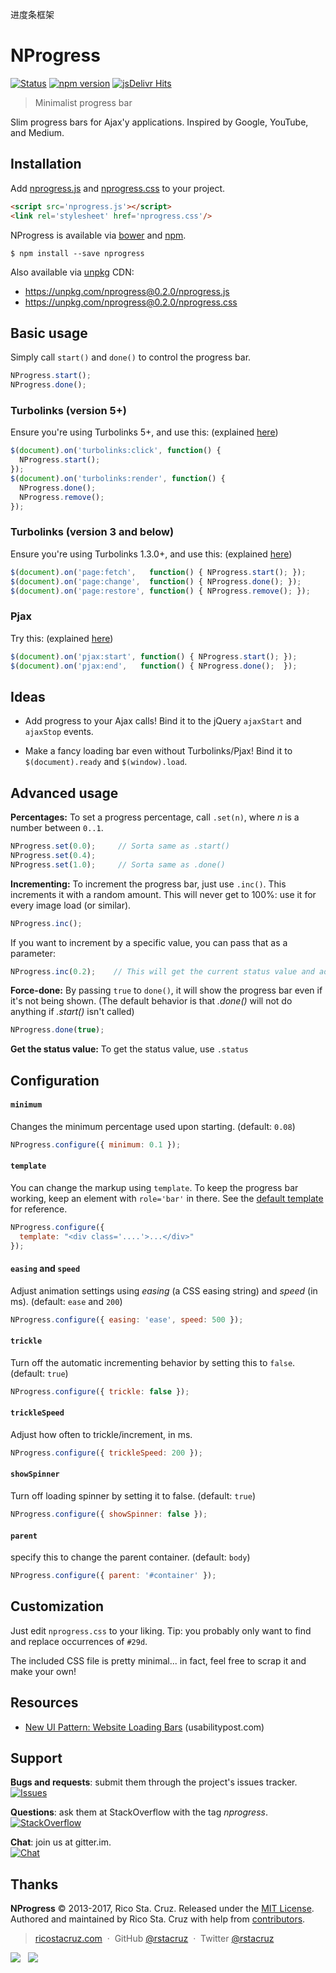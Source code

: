 进度条框架

NProgress
=========

[![Status](https://api.travis-ci.org/rstacruz/nprogress.svg?branch=master)](http://travis-ci.org/rstacruz/nprogress) 
[![npm version](https://img.shields.io/npm/v/nprogress.png)](https://npmjs.org/package/nprogress "View this project on npm")
[![jsDelivr Hits](https://data.jsdelivr.com/v1/package/npm/nprogress/badge?style=rounded)](https://www.jsdelivr.com/package/npm/nprogress)

> Minimalist progress bar

Slim progress bars for Ajax'y applications. Inspired by Google, YouTube, and
Medium.

Installation
------------

Add [nprogress.js] and [nprogress.css] to your project.

```html
<script src='nprogress.js'></script>
<link rel='stylesheet' href='nprogress.css'/>
```

NProgress is available via [bower] and [npm].

    $ npm install --save nprogress

Also available via [unpkg] CDN:

- https://unpkg.com/nprogress@0.2.0/nprogress.js
- https://unpkg.com/nprogress@0.2.0/nprogress.css

[bower]: http://bower.io/search/?q=nprogress
[npm]: https://www.npmjs.org/package/nprogress
[unpkg]: https://unpkg.com/

Basic usage
-----------

Simply call `start()` and `done()` to control the progress bar.

~~~ js
NProgress.start();
NProgress.done();
~~~

### Turbolinks (version 5+)
Ensure you're using Turbolinks 5+, and use 
this: (explained [here](https://github.com/rstacruz/nprogress/issues/8#issuecomment-239107109))

~~~ js
$(document).on('turbolinks:click', function() {
  NProgress.start();
});
$(document).on('turbolinks:render', function() {
  NProgress.done();
  NProgress.remove();
});
~~~

### Turbolinks (version 3 and below)
Ensure you're using Turbolinks 1.3.0+, and use 
this: (explained [here](https://github.com/rstacruz/nprogress/issues/8#issuecomment-23010560))

~~~ js
$(document).on('page:fetch',   function() { NProgress.start(); });
$(document).on('page:change',  function() { NProgress.done(); });
$(document).on('page:restore', function() { NProgress.remove(); });
~~~

### Pjax
Try this: (explained [here](https://github.com/rstacruz/nprogress/issues/22#issuecomment-36540472))

~~~ js
$(document).on('pjax:start', function() { NProgress.start(); });
$(document).on('pjax:end',   function() { NProgress.done();  });
~~~

Ideas
-----

 * Add progress to your Ajax calls! Bind it to the jQuery `ajaxStart` and
 `ajaxStop` events.

 * Make a fancy loading bar even without Turbolinks/Pjax! Bind it to
 `$(document).ready` and `$(window).load`.

Advanced usage
--------------

__Percentages:__ To set a progress percentage, call `.set(n)`, where *n* is a
number between `0..1`.

~~~ js
NProgress.set(0.0);     // Sorta same as .start()
NProgress.set(0.4);
NProgress.set(1.0);     // Sorta same as .done()
~~~

__Incrementing:__ To increment the progress bar, just use `.inc()`. This
increments it with a random amount. This will never get to 100%: use it for
every image load (or similar).

~~~ js
NProgress.inc();
~~~

If you want to increment by a specific value, you can pass that as a parameter:

~~~ js
NProgress.inc(0.2);    // This will get the current status value and adds 0.2 until status is 0.994
~~~

__Force-done:__ By passing `true` to `done()`, it will show the progress bar
even if it's not being shown. (The default behavior is that *.done()* will not
    do anything if *.start()* isn't called)

~~~ js
NProgress.done(true);
~~~

__Get the status value:__ To get the status value, use `.status`

Configuration
-------------

#### `minimum`
Changes the minimum percentage used upon starting. (default: `0.08`)

~~~ js
NProgress.configure({ minimum: 0.1 });
~~~

#### `template`
You can change the markup using `template`. To keep the progress
bar working, keep an element with `role='bar'` in there. See the [default template]
for reference.

~~~ js
NProgress.configure({
  template: "<div class='....'>...</div>"
});
~~~

#### `easing` and `speed`
Adjust animation settings using *easing* (a CSS easing string)
and *speed* (in ms). (default: `ease` and `200`)

~~~ js
NProgress.configure({ easing: 'ease', speed: 500 });
~~~

#### `trickle`
Turn off the automatic incrementing behavior by setting this to `false`. (default: `true`)

~~~ js
NProgress.configure({ trickle: false });
~~~

#### `trickleSpeed`
Adjust how often to trickle/increment, in ms.

~~~ js
NProgress.configure({ trickleSpeed: 200 });
~~~

#### `showSpinner`
Turn off loading spinner by setting it to false. (default: `true`)

~~~ js
NProgress.configure({ showSpinner: false });
~~~

#### `parent`
specify this to change the parent container. (default: `body`)

~~~ js
NProgress.configure({ parent: '#container' });
~~~

Customization
-------------

Just edit `nprogress.css` to your liking. Tip: you probably only want to find
and replace occurrences of `#29d`.

The included CSS file is pretty minimal... in fact, feel free to scrap it and
make your own!

Resources
---------

 * [New UI Pattern: Website Loading Bars](http://www.usabilitypost.com/2013/08/19/new-ui-pattern-website-loading-bars/) (usabilitypost.com)

Support
-------

__Bugs and requests__: submit them through the project's issues tracker.<br>
[![Issues](http://img.shields.io/github/issues/rstacruz/nprogress.svg)]( https://github.com/rstacruz/nprogress/issues )

__Questions__: ask them at StackOverflow with the tag *nprogress*.<br>
[![StackOverflow](http://img.shields.io/badge/stackoverflow-nprogress-brightgreen.svg)]( http://stackoverflow.com/questions/tagged/nprogress )

__Chat__: join us at gitter.im.<br>
[![Chat](http://img.shields.io/badge/gitter-rstacruz/nprogress-brightgreen.svg)]( https://gitter.im/rstacruz/nprogress )

[default template]: https://github.com/rstacruz/nprogress/blob/master/nprogress.js#L31
[Turbolinks]: https://github.com/rails/turbolinks
[nprogress.js]: http://ricostacruz.com/nprogress/nprogress.js
[nprogress.css]: http://ricostacruz.com/nprogress/nprogress.css

Thanks
------

**NProgress** © 2013-2017, Rico Sta. Cruz. Released under the [MIT License].<br>
Authored and maintained by Rico Sta. Cruz with help from [contributors].

> [ricostacruz.com](http://ricostacruz.com) &nbsp;&middot;&nbsp;
> GitHub [@rstacruz](https://github.com/rstacruz) &nbsp;&middot;&nbsp;
> Twitter [@rstacruz](https://twitter.com/rstacruz)

[MIT License]: http://mit-license.org/
[contributors]: http://github.com/rstacruz/nprogress/contributors

[![](https://img.shields.io/github/followers/rstacruz.svg?style=social&label=@rstacruz)](https://github.com/rstacruz) &nbsp;
[![](https://img.shields.io/twitter/follow/rstacruz.svg?style=social&label=@rstacruz)](https://twitter.com/rstacruz)
